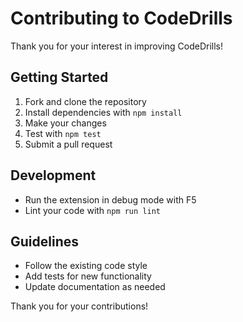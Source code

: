 # Contributing to CodeDrills

Thank you for your interest in improving CodeDrills!

## Getting Started

1. Fork and clone the repository
2. Install dependencies with `npm install`
3. Make your changes
4. Test with `npm test`
5. Submit a pull request

## Development

- Run the extension in debug mode with F5
- Lint your code with `npm run lint`

## Guidelines

- Follow the existing code style
- Add tests for new functionality
- Update documentation as needed

Thank you for your contributions!
